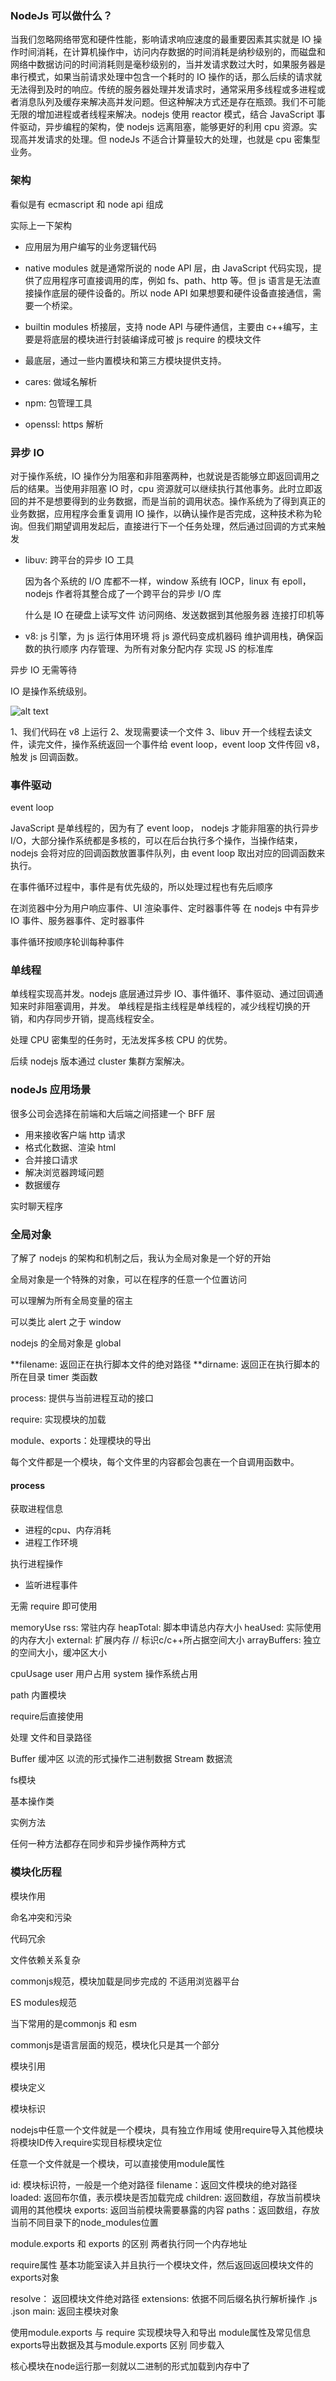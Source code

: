 ### NodeJs 可以做什么？

当我们忽略网络带宽和硬件性能，影响请求响应速度的最重要因素其实就是 IO 操作时间消耗，在计算机操作中，访问内存数据的时间消耗是纳秒级别的，而磁盘和网络中数据访问的时间消耗则是毫秒级别的，当并发请求数过大时，如果服务器是串行模式，如果当前请求处理中包含一个耗时的 IO 操作的话，那么后续的请求就无法得到及时的响应。传统的服务器处理并发请求时，通常采用多线程或多进程或者消息队列及缓存来解决高并发问题。但这种解决方式还是存在瓶颈。我们不可能无限的增加进程或者线程来解决。nodejs 使用 reactor 模式，结合 JavaScript 事件驱动，异步编程的架构，使 nodejs 远离阻塞，能够更好的利用 cpu 资源。实现高并发请求的处理。但 nodeJs 不适合计算量较大的处理，也就是 cpu 密集型业务。

### 架构

看似是有 ecmascript 和 node api 组成

实际上一下架构

- 应用层为用户编写的业务逻辑代码
- native modules 就是通常所说的 node API 层，由 JavaScript 代码实现，提供了应用程序可直接调用的库，例如 fs、path、http 等。但 js 语言是无法直接操作底层的硬件设备的。所以 node API 如果想要和硬件设备直接通信，需要一个桥梁。
- builtin modules 桥接层，支持 node API 与硬件通信，主要由 c++编写，主要是将底层的模块进行封装编译成可被 js require 的模块文件

- 最底层，通过一些内置模块和第三方模块提供支持。

- cares: 做域名解析
- npm: 包管理工具
- openssl: https 解析

### 异步 IO

对于操作系统，IO 操作分为阻塞和非阻塞两种，也就说是否能够立即返回调用之后的结果。当使用非阻塞 IO 时，cpu 资源就可以继续执行其他事务。此时立即返回的并不是想要得到的业务数据，而是当前的调用状态。操作系统为了得到真正的业务数据，应用程序会重复调用 IO 操作，以确认操作是否完成，这种技术称为轮询。但我们期望调用发起后，直接进行下一个任务处理，然后通过回调的方式来触发

- libuv: 跨平台的异步 IO 工具

  因为各个系统的 I/O 库都不一样，window 系统有 IOCP，linux 有 epoll，nodejs 作者将其整合成了一个跨平台的异步 I/O 库

  什么是 IO
  在硬盘上读写文件
  访问网络、发送数据到其他服务器
  连接打印机等

- v8: js 引擎，为 js 运行体用环境
  将 js 源代码变成机器码
  维护调用栈，确保函数的执行顺序
  内存管理、为所有对象分配内存
  实现 JS 的标准库

异步 IO 无需等待

IO 是操作系统级别。

![alt text](image.png)

1、我们代码在 v8 上运行
2、发现需要读一个文件
3、libuv 开一个线程去读文件，读完文件，操作系统返回一个事件给 event loop，event loop 文件传回 v8，触发 js 回调函数。

### 事件驱动

event loop

JavaScript 是单线程的，因为有了 event loop， nodejs 才能非阻塞的执行异步 I/O，大部分操作系统都是多核的，可以在后台执行多个操作，当操作结束，nodejs 会将对应的回调函数放置事件队列，由 event loop 取出对应的回调函数来执行。

在事件循环过程中，事件是有优先级的，所以处理过程也有先后顺序

在浏览器中分为用户响应事件、UI 渲染事件、定时器事件等
在 nodejs 中有异步 IO 事件、服务器事件、定时器事件

事件循环按顺序轮训每种事件

### 单线程

单线程实现高并发。nodejs 底层通过异步 IO、事件循环、事件驱动、通过回调通知来时非阻塞调用，并发。
单线程是指主线程是单线程的，减少线程切换的开销，和内存同步开销，提高线程安全。

处理 CPU 密集型的任务时，无法发挥多核 CPU 的优势。

后续 nodejs 版本通过 cluster 集群方案解决。

### nodeJs 应用场景

很多公司会选择在前端和大后端之间搭建一个 BFF 层

- 用来接收客户端 http 请求
- 格式化数据、渲染 html
- 合并接口请求
- 解决浏览器跨域问题
- 数据缓存

实时聊天程序

### 全局对象

了解了 nodejs 的架构和机制之后，我认为全局对象是一个好的开始

全局对象是一个特殊的对象，可以在程序的任意一个位置访问

可以理解为所有全局变量的宿主

可以类比 alert 之于 window

nodejs 的全局对象是 global

**filename: 返回正在执行脚本文件的绝对路径
**dirname: 返回正在执行脚本的所在目录
timer 类函数

process: 提供与当前进程互动的接口

require: 实现模块的加载

module、exports：处理模块的导出

每个文件都是一个模块，每个文件里的内容都会包裹在一个自调用函数中。

#### process

获取进程信息
  - 进程的cpu、内存消耗
  - 进程工作环境

执行进程操作
  - 监听进程事件

无需 require 即可使用

memoryUse
rss: 常驻内存
heapTotal: 脚本申请总内存大小
heaUsed: 实际使用的内存大小
external: 扩展内存 // 标识c/c++所占据空间大小
arrayBuffers: 独立的空间大小，缓冲区大小

cpuUsage
user 用户占用
system 操作系统占用


path 内置模块

require后直接使用

处理 文件和目录路径

Buffer 缓冲区 以流的形式操作二进制数据 Stream 数据流

fs模块

基本操作类

实例方法

任何一种方法都存在同步和异步操作两种方式

### 模块化历程

模块作用

命名冲突和污染

代码冗余

文件依赖关系复杂

commonjs规范，模块加载是同步完成的
不适用浏览器平台

ES modules规范

当下常用的是commonjs 和 esm

commonjs是语言层面的规范，模块化只是其一个部分

模块引用

模块定义

模块标识

nodejs中任意一个文件就是一个模块，具有独立作用域
使用require导入其他模块
将模块ID传入require实现目标模块定位

任意一个文件就是一个模块，可以直接使用module属性

id: 模块标识符，一般是一个绝对路径
filename：返回文件模块的绝对路径
loaded: 返回布尔值，表示模块是否加载完成
children: 返回数组，存放当前模块调用的其他模块
exports: 返回当前模块需要暴露的内容
paths：返回数组，存放当前不同目录下的node_modules位置

module.exports 和 exports 的区别
两者执行同一个内存地址

require属性
基本功能室读入并且执行一个模块文件，然后返回返回模块文件的exports对象

resolve： 返回模块文件绝对路径
extensions: 依据不同后缀名执行解析操作 .js .json
main: 返回主模块对象

使用module.exports 与 require 实现模块导入和导出
module属性及常见信息
exports导出数据及其与module.exports 区别
同步载入


核心模块在node运行那一刻就以二进制的形式加载到内存中了

